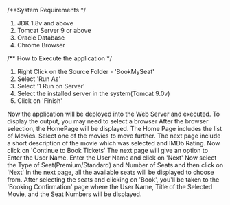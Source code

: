 /**System Requirements */
1. JDK 1.8v and above
2. Tomcat Server 9 or above
3. Oracle Database
4. Chrome Browser

/** How to Execute the application */
1. Right Click on the Source Folder - 'BookMySeat'
2. Select 'Run As'
3. Select '1 Run on Server'
4. Select the installed server in the system(Tomcat 9.0v)
5. Click on 'Finish'

Now the application will be deployed into the Web Server and executed.
To display the output, you may need to select a browser
After the browser selection, the HomePage will be displayed.
The Home Page includes the list of Movies.
Select one of the movies to move further.
The next page include a short description of the movie which was selected and IMDb Rating.
Now click on 'Continue to Book Tickets'
The next page will give an option to Enter the User Name.
Enter the User Name and click on 'Next'
Now select the Type of Seat(Premium/Standard) and Number of Seats and then click on 'Next'
In the next page, all the available seats will be displayed to choose from. 
After selecting the seats and clicking on 'Book', you'll be taken to the 'Booking Confirmation' page where the User Name, Title of the Selected Movie, and the Seat Numbers will be displayed.